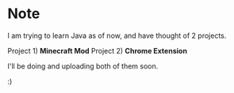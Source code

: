 # Note
I am trying to learn Java as of now, and have thought of 2 projects.


Project 1) **Minecraft Mod**
Project 2) **Chrome Extension**

I'll be doing and uploading both of them soon.

:)
